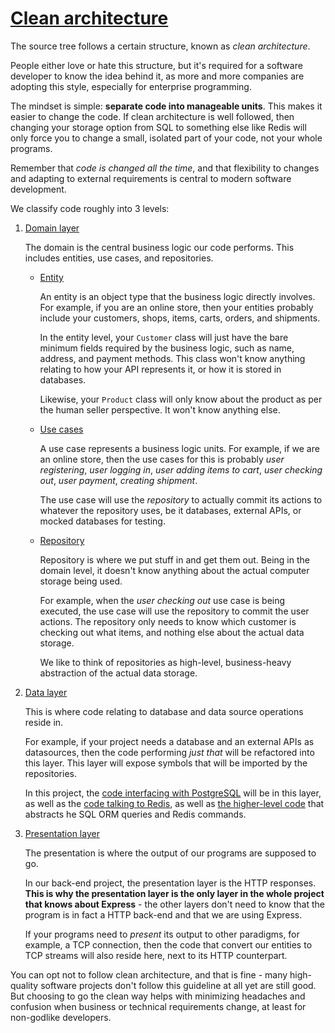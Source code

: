 # [Clean architecture](https://www.freecodecamp.org/news/a-quick-introduction-to-clean-architecture-990c014448d2/)

The source tree follows a certain structure, known as _clean architecture_.

People either love or hate this structure, but it's required for a software developer
to know the idea behind it, as more and more companies are adopting this style,
especially for enterprise programming.

The mindset is simple: **separate code into manageable units**. This makes it easier
to change the code. If clean architecture is well followed, then changing your storage
option from SQL to something else like Redis will only force you to change a small, isolated
part of your code, not your whole programs.

Remember that _code is changed all the time_, and that flexibility to changes and adapting
to external requirements is central to modern software development.

We classify code roughly into 3 levels:

1. [Domain layer](./domain/)

   The domain is the central business logic our code performs. This includes
   entities, use cases, and repositories.

   - [Entity](./domain/entities/)

     An entity is an object type that the business logic directly involves.
     For example, if you are an online store, then your entities probably
     include your customers, shops, items, carts, orders, and shipments.

     In the entity level, your `Customer` class will just have the bare minimum
     fields required by the business logic, such as name, address, and payment methods.
     This class won't know anything relating to how your API represents it, or how
     it is stored in databases.

     Likewise, your `Product` class will only know about the product as per the human seller
     perspective. It won't know anything else.

   - [Use cases](./domain/usecases/)

     A use case represents a business logic units. For example, if we are an online store,
     then the use cases for this is probably _user registering_, _user logging in_,
     _user adding items to cart_, _user checking out_, _user payment_, _creating shipment_.

     The use case will use the _repository_ to actually commit its actions to whatever the
     repository uses, be it databases, external APIs, or mocked databases for testing.

   - [Repository](./domain/repositories/)

     Repository is where we put stuff in and get them out. Being in the domain level,
     it doesn't know anything about the actual computer storage being used.

     For example,
     when the _user checking out_ use case is being executed, the use case will use the
     repository to commit the user actions. The repository only needs to know which customer
     is checking out what items, and nothing else about the actual data storage.

     We like to think of repositories as high-level, business-heavy abstraction of the actual
     data storage.

2. [Data layer](./data/)

   This is where code relating to database and data source operations reside in.

   For example, if your project needs a database and an external APIs as datasources,
   then the code performing _just that_ will be refactored into this layer. This layer
   will expose symbols that will be imported by the repositories.

   In this project, the [code interfacing with PostgreSQL](./data/sources/postgres/) will be in this layer,
   as well as the [code talking to Redis](./data/sources/redis/), as well as [the higher-level code](./data/interfaces/) that abstracts he SQL ORM queries and Redis commands.

3. [Presentation layer](./presentation/)

   The presentation is where the output of our programs are supposed to go.

   In our back-end project, the presentation layer is the HTTP responses. **This is why
   the presentation layer is the only layer in the whole project that knows about Express** -
   the other layers don't need to know that the program is in fact a HTTP back-end and that
   we are using Express.

   If your programs
   need to _present_ its output to other paradigms, for example, a TCP connection, then the
   code that convert our entities to TCP streams will also reside here, next to its HTTP
   counterpart.

You can opt not to follow clean architecture, and that is fine - many high-quality software projects
don't follow this guideline at all yet are still good. But choosing to go the clean way helps with
minimizing headaches and confusion when business or technical requirements change,
at least for non-godlike developers.
